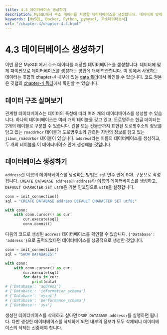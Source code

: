 ```yaml
---
title: 4.3 데이터베이스 생성하기
description: MySQL에서 주소 데이터를 저장할 데이터베이스를 생성합니다. 데이터에 맞게 파이썬으로 데이터베이스를 생성하는 방법에 대해 학습합니다.
keywords: [MySQL, Docker, Python, pymysql, 주소데이터분석]
url: "/chapter-4/chapter-4-3.html"
---
```


# 4.3 데이터베이스 생성하기

이번 장은 MySQL에서 주소 데이터를 저장할 데이터베이스를 생성합니다. 데이터에 맞게 파이썬으로 데이터베이스를 생성하는 방법에 대해 학습합니다. 이 장에서 사용하는 데이터는 깃헙의 chapter-4 내부에 있는 [data 폴더](https://github.com/hike-lab/address-data-guide/tree/main/chapter-4/data)에서 확인할 수 있습니다. 코드 원본은 깃헙의 [chapter-4 폴더](https://github.com/hike-lab/address-data-guide/blob/main/chapter-4/4_%ED%8C%8C%EC%9D%B4%EC%8D%AC%EA%B3%BC_MySQL%EB%A1%9C_%EA%B5%AC%EC%B6%95%ED%95%98%EB%8A%94_%EC%A3%BC%EC%86%8C_%EB%8D%B0%EC%9D%B4%ED%84%B0%EB%B2%A0%EC%9D%B4%EC%8A%A4.ipynb)에서 확인할 수 있습니다.

## 데이터 구조 살펴보기

관계형 데이터베이스는 데이터의 특성에 따라 여러 개의 데이터베이스를 생성할 수 있습니다. 하나의 데이터베이스는 여러 개의 테이블을 갖고 있고, 도로명주소 한글 데이터는 2개의 테이블로 구분할 수 있습니다. 건물 또는 건물군까지 표현된 도로명주소의 정보를 담고 있는 `rnaddrkor` 테이블과 도로명주소와 관련된 지번의 정보를 담고 있는 `jibun_rnaddrkor` 테이블이 있습니다. `address`라는 이름의 데이터베이스를 생성하고, 두 개의 테이블을 이 데이터베이스 안에 생성해볼 것입니다.

## 데이터베이스 생성하기

`address`란 이름의 데이터베이스를 생성하는 방법은 `sql` 변수 안에 SQL 구문으로 작성됩니다. `CREATE DATABASE address`는 `address`란 이름의 데이터베이스를 생성하고, `DEFAULT CHARACTER SET utf8`은 기본 인코딩으로 `utf8`을 설정합니다.

```py
conn = init_connection()
sql = "CREATE DATABASE address DEFAULT CHARACTER SET utf8;"

with conn:
    with conn.cursor() as cur:
        cur.execute(sql)
        conn.commit()
```

다음의 코드로 생성된 `address` 데이터베이스를 확인할 수 있습니다. `{'Database': 'address'}`으로 출력되었다면 데이터베이스를 성공적으로 생성한 것입니다.

```py
conn = init_connection()
sql = "SHOW DATABASES;"

with conn:
    with conn.cursor() as cur:
        cur.execute(sql)
        for data in cur:
            print(data)
# {'Database': 'address'}
# {'Database': 'information_schema'}
# {'Database': 'mysql'}
# {'Database': 'performance_schema'}
# {'Database': 'sys'}
```

생성한 데이터베이스를 삭제하고 싶다면 `DROP DATABASE address;`를 실행하면 됩니다. 다만 생성한 데이터베이스를 삭제하게 되면 내부의 정보가 모두 삭제되니 데이터베이스의 삭제는 신중해야 합니다.
